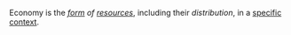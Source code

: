 Economy is the *[form](https://github.com/gcassel/Modular-Organization-Terminology/blob/master/terms/form.md) of [resources](https://github.com/gcassel/Modular-Organization-Terminology/blob/master/terms/resource.md)*, including their *distribution*, in a [specific](https://github.com/gcassel/Modular-Organization-Terminology/blob/master/terms/specific.md) [context](https://github.com/gcassel/Modular-Organization-Terminology/blob/master/terms/context.md).
